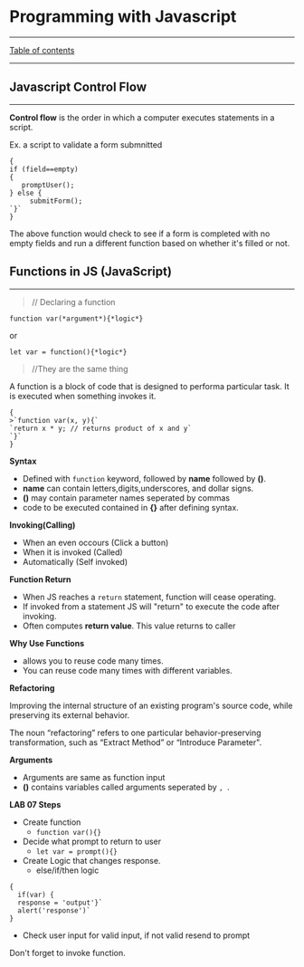 
# Programming with Javascript

---

[Table of contents](README.md)

---

## Javascript Control Flow

---

**Control flow** is the order in which a computer executes statements in a script.

Ex. a script to validate a form submnitted

```
{
if (field==empty) 
{
   promptUser();
} else {
     submitForm();
`}`
}
```

The above function would check to see if a form is completed with no empty fields and run a different function based on whether it's filled or not. 

## Functions in JS (JavaScript)

---

> // Declaring a function

`function var(*argument*){*logic*}`

or

`let var = function(){*logic*}`

>//They are the same thing

A function is a block of code that is designed to performa particular task. It is executed when something invokes it. 

```
{
>`function var(x, y){`
`return x * y; // returns product of x and y`
`}`
}
```

**Syntax**

- Defined with `function` keyword, followed by **name** followed by **()**.
- **name** can contain letters,digits,underscores, and dollar signs. 
- **()** may contain parameter names seperated by commas
- code to be executed contained in **{}** after defining syntax.

**Invoking(Calling)**

- When an even occours (Click a button)
- When it is invoked (Called)
- Automatically (Self invoked)

**Function Return**

- When JS reaches a `return` statement, function will cease operating.
- If invoked from a statement JS will "return" to execute the code after invoking.
- Often computes **return value**. This value returns to caller

**Why Use Functions**

- allows you to reuse code many times.
- You can reuse code many times with different variables. 

**Refactoring**

Improving the internal structure of an existing program's source code, while preserving its external behavior. 

The noun “refactoring” refers to one particular behavior-preserving transformation, such as “Extract Method” or “Introduce Parameter".

**Arguments**

- Arguments are same as function input
- **()** contains variables called arguments seperated by `, `.

**LAB 07 Steps**

- Create function
  - `function var(){}`
- Decide what prompt to return to user
  - `let var = prompt(){}`
- Create Logic that changes response.
  - else/if/then logic

```
{
  if(var) {
  response = 'output'}`
  alert('response')`
}
```

- Check user input for valid input, if not valid resend to prompt

Don't forget to invoke function. 